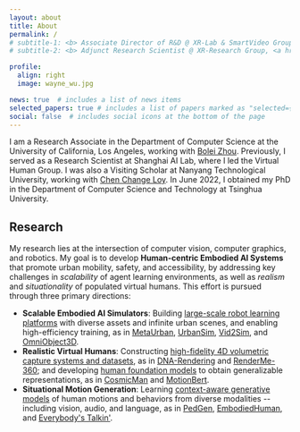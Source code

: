 ```yaml
---
layout: about
title: About
permalink: /
# subtitle-1: <b> Associate Director of R&D @ XR-Lab & SmartVideo Group, <a href='https://www.sensetime.com/en'>SenseTime Group Inc.</a></b>
# subtitle-2: <b> Adjunct Research Scientist @ XR-Research Group, <a href='https://www.shlab.org.cn/'>Shanghai AI Lab.</a></b>

profile:
  align: right
  image: wayne_wu.jpg

news: true  # includes a list of news items
selected_papers: true # includes a list of papers marked as "selected={true}"
social: false  # includes social icons at the bottom of the page
---
```


I am a Research Associate in the Department of Computer Science at the University of California, Los Angeles, working with [Bolei Zhou](https://boleizhou.github.io/).
Previously, I served as a Research Scientist at Shanghai AI Lab, where I led the Virtual Human Group.
I was also a Visiting Scholar at Nanyang Technological University, working with [Chen Change Loy](https://www.mmlab-ntu.com/person/ccloy/).
In June 2022, I obtained my PhD in the Department of Computer Science and Technology at Tsinghua University.

<div class="research">
  <h2>Research</h2>

  <p>My research lies at the intersection of computer vision, computer graphics, and robotics. My goal is to develop <strong>Human-centric Embodied AI Systems</strong> that promote urban mobility, safety, and accessibility, by addressing key challenges in <em>scalability</em> of agent learning environments, as well as <em>realism</em> and <em>situationality</em> of populated virtual humans. This effort is pursued through three primary directions:</p>

  <ul>
    <li><strong>Scalable Embodied AI Simulators</strong>: Building <u>large-scale robot learning platforms</u> with diverse assets and infinite urban scenes, and enabling high-efficiency training, as in <a href="https://metadriverse.github.io/metaurban/">MetaUrban</a>, <a href="publication/">UrbanSim</a>, <a href="https://metadriverse.github.io/vid2sim/">Vid2Sim</a>, and <a href="https://omniobject3d.github.io/">OmniObject3D</a>.</li>
    <li><strong>Realistic Virtual Humans</strong>: Constructing <u>high-fidelity 4D volumetric capture systems and datasets</u>, as in <a href="https://dna-rendering.github.io/">DNA-Rendering</a> and <a href="https://renderme-360.github.io/">RenderMe-360</a>; and developing <u>human foundation models</u> to obtain generalizable representations, as in <a href="https://cosmicman-cvpr2024.github.io/">CosmicMan</a> and <a href="https://motionbert.github.io/">MotionBert</a>.</li>
    <li><strong>Situational Motion Generation</strong>: Learning <u>context-aware generative models</u> of human motions and behaviors from diverse modalities -- including vision, audio, and language, as in <a href="https://genforce.github.io/PedGen/">PedGen</a>, <a href="https://embodiedhuman.github.io/">EmbodiedHuman</a>, and <a href="https://wywu.github.io/projects/EBT/EBT.html">Everybody's Talkin'</a>.</li>
  </ul>
</div>
